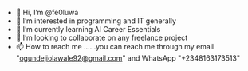 - 👋 Hi, I’m @fe0luwa
- 👀 I’m interested in programming and IT generally 
- 🌱 I’m currently learning AI Career Essentials 
- 💞️ I’m looking to collaborate on any freelance project
- 📫 How to reach me ......you can reach me through my email "ogundejiolawale92@gmail.com" and WhatsApp "+2348163173513"

<!---
Olawale00/Olawale00 is a ✨ special ✨ repository because its `README.md` (this file) appears on your GitHub profile.
You can click the Preview link to take a look at your changes.
--->
